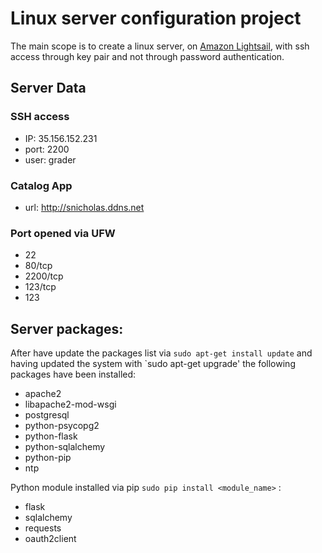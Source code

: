 # Linux server configuration project

The main scope is to create a linux server, on [Amazon Lightsail](lightsail.aws.amazon.com), with ssh access through key pair and not through password authentication.

## Server Data
### SSH access
* IP: 35.156.152.231
* port: 2200
* user: grader

### Catalog App
* url: http://snicholas.ddns.net
### Port opened via UFW
* 22
* 80/tcp
* 2200/tcp
* 123/tcp
* 123

## Server packages:
After have update the packages list via `sudo apt-get install update` and having updated the system with `sudo apt-get upgrade' the following packages have been installed:
* apache2 
* libapache2-mod-wsgi
* postgresql
* python-psycopg2
* python-flask
* python-sqlalchemy
* python-pip
* ntp

Python module installed via pip `sudo pip install <module_name>` :

* flask
* sqlalchemy
* requests
* oauth2client
